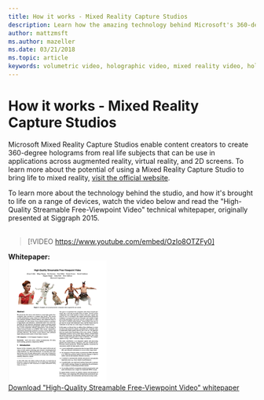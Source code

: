 ```yaml
---
title: How it works - Mixed Reality Capture Studios
description: Learn how the amazing technology behind Microsoft's 360-degree holographic video capture works.
author: mattzmsft
ms.author: mazeller
ms.date: 03/21/2018
ms.topic: article
keywords: volumetric video, holographic video, mixed reality video, hologram, mixed reality headset, windows mixed reality headset, virtual reality headset
---
```



# How it works - Mixed Reality Capture Studios

Microsoft Mixed Reality Capture Studios enable content creators to create 360-degree holograms from real life subjects that can be use in applications across augmented reality, virtual reality, and 2D screens. To learn more about the potential of using a Mixed Reality Capture Studio to bring life to mixed reality, [visit the official website](https://www.microsoft.com//mixed-reality/capture-studios).

To learn more about the technology behind the studio, and how it's brought to life on a range of devices, watch the video below and read the "High-Quality Streamable Free-Viewpoint Video" technical whitepaper, originally presented at Siggraph 2015.
<br>
<br>
>[!VIDEO https://www.youtube.com/embed/OzIo8OTZFy0]


**Whitepaper:**<br>
![Preview of whitepaper](images/siggraph-whitepaper-thumb-200px.png)<br>
[Download "High-Quality Streamable Free-Viewpoint Video" whitepaper](images/high-quality-streamable-free-viewpoint-video.pdf)
